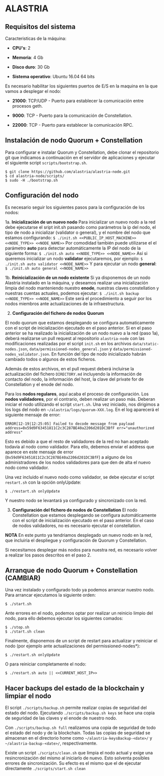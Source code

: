 # ALASTRIA #

## Requisitos del sistema

Caracteristicas de la máquina:

* **CPU's**: 2

* **Memoria**: 4 Gb

* **Disco duro**: 30 Gb

* **Sistema operativo**: Ubuntu 16.04 64 bits

Es necesario habilitar los siguientes puertos de E/S en la maquina en la que vamos a desplegar el nodo:

* **21000**: TCP/UDP - Puerto para establecer la comunicación entre procesos geth.

* **9000**: TCP - Puerto para la comunicación de Constellation.

* **22000**: TCP - Puerto para establecer la comunicación RPC.

## Instalación de nodo Quorum + Constellation

Para configurar e instalar Quorum y Constellation, debe clonar el repositorio git que indicamos a continuación en el servidor de aplicaciones y ejecutar el siguiente script `scripts/bootstrap.sh`.

```
$ git clone https://github.com/alastria/alastria-node.git
$ cd alastria-node/scripts/
$ sudo -H ./bootstrap.sh
```

## Configuración del nodo
 Es necesario seguir los siguientes pasos para la configuración de los nodos:

1a. **Inicialización de un nuevo nodo**
Para inicializar un nuevo nodo a la red debe ejecutarse el sript init.sh pasando como parámetros la ip del nodo, el tipo de nodo a inicializar (validator o general), y el nombre del nodo que estamos configurando:
	```
	$ ./init.sh <<PUBLIC_IP_HOST_MACHINE>> <<NODE_TYPE>> <<NODE_NAME>>
	```
Por comodidad también puede utilizarse el el parámetro **auto** para detectar automáticamente la IP del nodo de la siguiente forma:
	```
	$ ./init.sh auto <<NODE_TYPE>> <<NODE_NAME>>
	```
Así si queremos inicializar un nodo **validator** ejecutaremos, por ejemplo: 
	```
	$ ./init.sh auto validator <<NODE_NAME>>
	```
Y para ejecutar un nodo **general**:
	```
	$ ./init.sh auto general <<NODE_NAME>>
	```

1b. **Reinicialización de un nodo existente**
Si ya disponemos de un nodo Alastria instalado en la máquina, y deseamos realizar una inicialización limpia del nodo manteniendo nuestro **enode**, 
nuestras claves constellation y nuestras cuentas actuales, podemos ejecutar:
    ```
	$ ./init.sh backup <<NODE_TYPE>> <<NODE_NAME>>
	```
Este será el procedimiento a seguir por los nodos miembros ante actualizaciones de la infraestructura.

2. **Configuración del fichero de nodos Quorum**

El nodo quorum que estamos desplegando se configura automaticamente con el script de
inicialización ejecutado en el paso anterior. Si en el paso anterior se ha realizado la 
inicialización de un nodo nuevo a la red (paso 1a), deberá realizarse un pull request al 
repositorio `alastria-node` con las modificaciones
realizadas por el script `init.sh` en los archivos `data/static-nodes.json`,
`data/permissioned-nodes_general.json` y `data/permissioned-nodes_validator.json`.
En función del tipo de nodo inicializado habrán cambiado todos o algunos de estos
ficheros.

Además de estos archivos, en el pull request deberá incluirse la actualización
del fichero `DIRECTORY.md` incluyendo la información de contacto del nodo, 
la información del host, 
la clave del private for de Constellation y el enode del nodo.

Para los **nodos regulares**, aquí acaba el proceso de configuración. Los 
**nodos validadores**, por el contrario, deben realizar un paso más.
Deberan iniciar el nodo utilizando el script `start.sh`. Una vez iniciado,
nos dirigimos a los logs del nodo en `~/alastria/logs/quorum-XXX.log`.
En el log aparecerá el siguiente mensaje de error:
```
ERROR[12-19|12:25:05] Failed to decode message from payload    address=0x59d9F63451811C2c3C287BE40a2206d201DC3BfF err="unauthorized address"
```
Esto es debido a que el resto de validadores de la red no han aceptado todavía
al nodo como validador. Para ello, debemos enviar el address que aparece en
este mensaje de error (`0x59d9F63451811C2c3C287BE40a2206d201DC3BfF`) a alguno
de los administradores de los nodos validadores para que den de alta el nuevo
nodo como validador.

Una vez incluido el nuevo nodo como validador, se debe ejecutar el
script `restart.sh` con la opción onlyUpdate:
```
$ ./restart.sh onlyUpdate
```
Y nuestro nodo se levantará ya configurado y sincronizado con la red.

3. **Configuración del fichero de nodos de Constellation**
	El nodo Constellation que estamos desplegando se configura automáticamente con el script de inicialización ejecutado en el paso anterior. En el caso de nodos validadores, no
	es necesario ejecutar el constellation.

**NOTA**
En este punto ya tendriamos desplegado un nuevo nodo en la red, que incluiria el despliegue y configuración de Quorum y Constellation.

Si necesitamos desplegar más nodos para nuestra red, es necesario volver a realizar los pasos descritos en el paso 2.

## Arranque de nodo Quorum + Constellation (CAMBIAR)
Una vez instalado y configurado todo ya podemos arrancar nuestro nodo. Para arrancar ejecutamos la siguiente orden:
```
$ ./start.sh
```
Ante errores en el nodo, podemos optar por realizar un reinicio limpio del nodo, para ello debemos
ejecutar los siguientes comados:
```
$ ./stop.sh
$ ./start.sh clean
```
Finalmente, disponemos de un script de restart para actualizar y reiniciar el nodo
(por ejemplo ante actualizaciones del permissioned-nodes*):
```
$ ./restart.sh onlyUpdate
```
O para reiniciar completamente
el nodo:
```
$ ./restart.sh auto || <<CURRENT_HOST_IP>>
```

## Hacer backups del estado de la blockchain y limpiar el nodo
El script `./scripts/backup.sh` permite realizar copias de seguridad del estado del nodo.
Ejecutando `./scripts/backup.sh keys` se hace una copia de seguridad de las claves
y el enode de nuestro nodo.

Con `./scripts/backup.sh full` realizamos una copia de seguridad 
de todo el estado del nodo y de la
blockchain. Todas las copias de seguridad se almacenan en el directorio home
como `~/alastria-keysBackup-<date>/` y `~/alastria-backup-<date>/`, respectivamente.

Existe un script `./scripts/clean.sh` que limpia el nodo actual y exige una resincronización
del mismo al iniciarlo de nuevo. Esto solventa posibles errores de sincronización.
Su efecto es el mismo que el de ejecutar directamente `./scripts/start.sh clean`

<!-- EN PROCESO DE REVISIÓN

## Build/Run with Docker

**NOTA**
Ejecución con Docker es muy experimental y se requiere ejecutar el contenedor en modo interactivo y desde allí ejecutar los scripts `init.sh` y `start.sh`.


Existen dos posibilidades cómo ejecutar **Quorum** y **Constellation** con [Docker](https://www.docker.com/):
- Primera posibilidad es la más fácil y depende de una imagen de Docker disponible en [Docker Hub](hub.docker.com). En este caso lo único que se requiere es ejecutar el siguiente comando:
```
docker run -it --rm --name alastria -p 9000:9000 -p 21000:21000 -p 22000:22000 -p 41000:41000 koubek/alastria-node bash
```

- La segundo opción supone de que la imagen se quiere construir por el usuario mismo y para ello sirve el fichero `Dockerfile`. Para crear la imagen propia hay que ejecutar el siguiente este commando desde la carpeta dónde se encuentra el mismo fichero `Dockerfile`:
```
docker build -t alastria .
```

Al tener la imagen preparada se puede ejecutar (ahora en forma experimental e interactiva solo):
```
docker run -it --rm --name alastria -p 9000:9000 -p 21000:21000 -p 22000:22000 -p 41000:41000 alastria bash
``` -->
